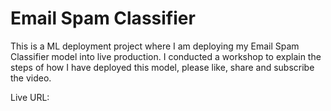 # Email Spam Classifier

This is a ML deployment project where I am deploying my Email Spam Classifier model into live production. I conducted a workshop to explain the steps of how I have deployed this model, please like, share and subscribe the video. 

Live URL: 
